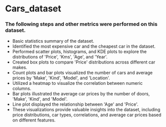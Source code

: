# Cars_dataset
### The following steps and other metrics were performed on this dataset.
+ Basic statistics summary of the dataset.
+ Identified the most expensive car and the cheapest car in the dataset.
+ Performed scatter plots, histograms, and KDE plots to explore the distributions of 'Price', 'Kms', 'Age', and 'Year'.
+ Created box plots to compare 'Price' distributions across different car makes.
+ Count plots and bar plots visualized the number of cars and average prices by 'Make', 'Kind', 'Model', and 'Location'.
+ Utilized a heatmap to visualize the correlation between numeric columns.
+ Bar plots illustrated the average car prices by the number of doors, 'Make', 'Kind', and 'Model'.
+ Line plot displayed the relationship between 'Age' and 'Price'.
+ These visualizations provide valuable insights into the dataset, including price distributions, car types, correlations, and average car prices based on different features.
